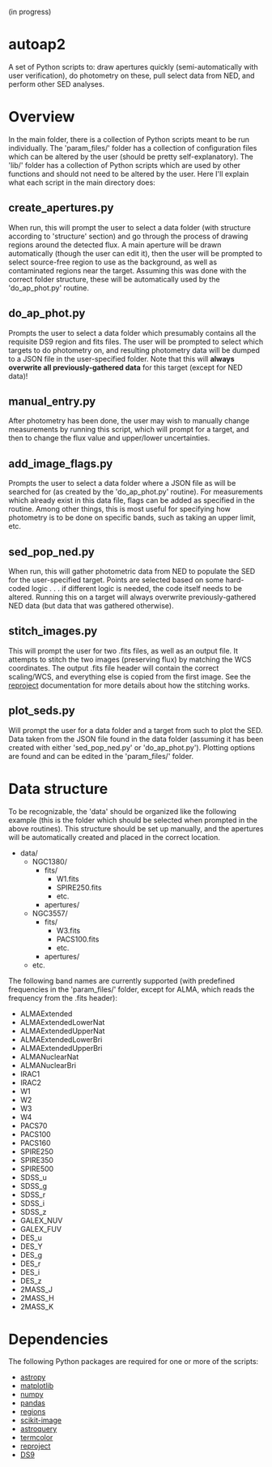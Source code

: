 (in progress)

# autoap2
A set of Python scripts to: draw apertures quickly (semi-automatically with user verification), do photometry on these, pull select data from NED, and perform other SED analyses.

# Overview
In the main folder, there is a collection of Python scripts meant to be run individually. The 'param_files/' folder has a collection of configuration files which can be altered by the user (should be pretty self-explanatory). The 'lib/' folder has a collection of Python scripts which are used by other functions and should not need to be altered by the user. Here I'll explain what each script in the main directory does:

## create_apertures.py
When run, this will prompt the user to select a data folder (with structure according to 'structure' section) and go through the process of drawing regions around the detected flux. A main aperture will be drawn automatically (though the user can edit it), then the user will be prompted to select source-free region to use as the background, as well as contaminated regions near the target. Assuming this was done with the correct folder structure, these will be automatically used by the 'do_ap_phot.py' routine.

## do_ap_phot.py
Prompts the user to select a data folder which presumably contains all the requisite DS9 region and fits files. The user will be prompted to select which targets to do photometry on, and resulting photometry data will be dumped to a JSON file in the user-specified folder. Note that this will **always overwrite all previously-gathered data** for this target (except for NED data)!

## manual_entry.py
After photometry has been done, the user may wish to manually change measurements by running this script, which will prompt for a target, and then to change the flux value and upper/lower uncertainties.

## add_image_flags.py
Prompts the user to select a data folder where a JSON file as will be searched for (as created by the 'do_ap_phot.py' routine). For measurements which already exist in this data file, flags can be added as specified in the routine. Among other things, this is most useful for specifying how photometry is to be done on specific bands, such as taking an upper limit, etc.

## sed_pop_ned.py
When run, this will gather photometric data from NED to populate the SED for the user-specified target. Points are selected based on some hard-coded logic . . . if different logic is needed, the code itself needs to be altered. Running this on a target will always overwrite previously-gathered NED data (but data that was gathered otherwise).

## stitch_images.py
This will prompt the user for two .fits files, as well as an output file. It attempts to stitch the two images (preserving flux) by matching the WCS coordinates. The output .fits file header will contain the correct scaling/WCS, and everything else is copied from the first image. See the [reproject](https://reproject.readthedocs.io/) documentation for more details about how the stitching works.

## plot_seds.py
Will prompt the user for a data folder and a target from such to plot the SED. Data taken from the JSON file found in the data folder (assuming it has been created with either 'sed_pop_ned.py' or 'do_ap_phot.py'). Plotting options are found and can be edited in the 'param_files/' folder.

# Data structure
To be recognizable, the 'data' should be organized like the following example (this is the folder which should be selected when prompted in the above routines). This structure should be set up manually, and the apertures will be automatically created and placed in the correct location.
- data/
  - NGC1380/
    - fits/
      - W1.fits
      - SPIRE250.fits
      - etc.
    - apertures/
  - NGC3557/
    - fits/
      - W3.fits
      - PACS100.fits
      - etc.
    - apertures/
  - etc.

The following band names are currently supported (with predefined frequencies in the 'param_files/' folder, except for ALMA, which reads the frequency from the .fits header):
- ALMAExtended
- ALMAExtendedLowerNat
- ALMAExtendedUpperNat
- ALMAExtendedLowerBri
- ALMAExtendedUpperBri
- ALMANuclearNat
- ALMANuclearBri
- IRAC1
- IRAC2
- W1
- W2
- W3
- W4
- PACS70
- PACS100
- PACS160
- SPIRE250
- SPIRE350
- SPIRE500
- SDSS_u
- SDSS_g
- SDSS_r
- SDSS_i
- SDSS_z
- GALEX_NUV
- GALEX_FUV
- DES_u
- DES_Y
- DES_g
- DES_r
- DES_i
- DES_z
- 2MASS_J
- 2MASS_H
- 2MASS_K

# Dependencies
The following Python packages are required for one or more of the scripts:
- [astropy](https://www.astropy.org/)
- [matplotlib](https://matplotlib.org/)
- [numpy](https://numpy.org/)
- [pandas](https://pypi.org/project/pandas/)
- [regions](https://astropy-regions.readthedocs.io/)
- [scikit-image](https://scikit-image.org/)
- [astroquery](https://github.com/astropy/astroquery/)
- [termcolor](https://pypi.org/project/termcolor/)
- [reproject](https://reproject.readthedocs.io/)
- [DS9](https://ds9.si.edu/)

